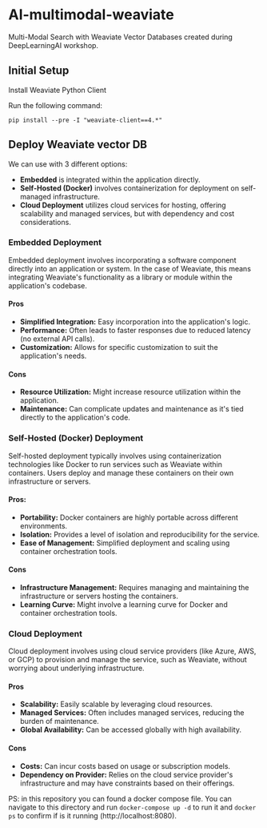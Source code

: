 # AI-multimodal-weaviate
Multi-Modal Search with Weaviate Vector Databases created during DeepLearningAI workshop.


## Initial Setup

Install Weaviate Python Client

Run the following command:
```
pip install --pre -I "weaviate-client==4.*"
```

## Deploy Weaviate vector DB

We can use with 3 different options:

- **Embedded** is integrated within the application directly.
- **Self-Hosted (Docker)** involves containerization for deployment on self-managed infrastructure.
- **Cloud Deployment** utilizes cloud services for hosting, offering scalability and managed services, but with dependency and cost considerations.

### Embedded Deployment

Embedded deployment involves incorporating a software component directly into an application or system. In the case of Weaviate, this means integrating Weaviate's functionality as a library or module within the application's codebase.

#### Pros

- **Simplified Integration:** Easy incorporation into the application's logic.
- **Performance:** Often leads to faster responses due to reduced latency (no external API calls).
- **Customization:** Allows for specific customization to suit the application's needs.

#### Cons

- **Resource Utilization:** Might increase resource utilization within the application.
- **Maintenance:** Can complicate updates and maintenance as it's tied directly to the application's code.

### Self-Hosted (Docker) Deployment

Self-hosted deployment typically involves using containerization technologies like Docker to run services such as Weaviate within containers. Users deploy and manage these containers on their own infrastructure or servers.

#### Pros:

- **Portability:** Docker containers are highly portable across different environments.
- **Isolation:** Provides a level of isolation and reproducibility for the service.
- **Ease of Management:** Simplified deployment and scaling using container orchestration tools.

#### Cons

- **Infrastructure Management:** Requires managing and maintaining the infrastructure or servers hosting the containers.
- **Learning Curve:** Might involve a learning curve for Docker and container orchestration tools.

### Cloud Deployment

Cloud deployment involves using cloud service providers (like Azure, AWS, or GCP) to provision and manage the service, such as Weaviate, without worrying about underlying infrastructure.

#### Pros

- **Scalability:** Easily scalable by leveraging cloud resources.
- **Managed Services:** Often includes managed services, reducing the burden of maintenance.
- **Global Availability:** Can be accessed globally with high availability.

#### Cons

- **Costs:** Can incur costs based on usage or subscription models.
- **Dependency on Provider:** Relies on the cloud service provider's infrastructure and may have constraints based on their offerings.

PS: in this repository you can found a docker compose file. You can navigate to this directory and run `docker-compose up -d` to run it and `docker ps` to confirm if is it running (http://localhost:8080). 




